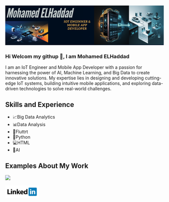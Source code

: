 ![I am IOT Engineer &Mobile app developer](https://github.com/mohamed0oo01/mohamed0oo01/blob/main/Black%20Gold%20Minimalist%20Elegant%20Business%20LinkedIn%20Banner%20(5).png)


### Hi Welcom my githup 👋, I am Mohamed ELHaddad



I am an  IoT Engineer and Mobile App Developer with a passion for harnessing the power of AI, Machine Learning, and Big Data to create innovative solutions. My expertise lies in designing and developing cutting-edge IoT systems, building intuitive mobile applications, and exploring data-driven technologies to solve real-world challenges.

## Skills and Experience
* 📈Big Data Analytics 
* 📊Data Analysis 
* 📱Fluttrt 
* 🐍Python 
* 💻HTML
* 🤖AI

## Examples About My Work

<img src ="https://github.com/mohamed0oo01/mohamed0oo01/blob/main/76PT.gif" width="256"/>


[<img src='https://github.com/mohamed0oo01/mohamed0oo01/blob/main/linkedin-logo-on-transparent-background-free-vector.jpg' alt='linkedin' height='40'>](https://www.linkedin.com/in/mohamed-elhaddad-ab5a052a4/)  

